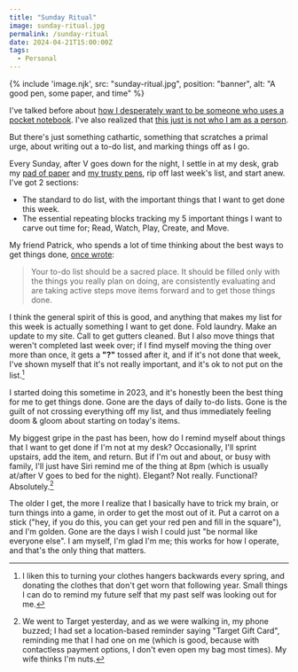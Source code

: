 ```yaml
---
title: "Sunday Ritual"
image: sunday-ritual.jpg
permalink: /sunday-ritual
date: 2024-04-21T15:00:00Z
tags: 
  - Personal
---
```


{% include 'image.njk',
  src: "sunday-ritual.jpg",
  position: "banner",
  alt: "A good pen, some paper, and time"
%}

I've talked before about [how I desperately want to be someone who uses a pocket notebook](/pocket-notebook). I've also realized that [this just is not who I am as a person](/understanding-notebooks).

But there's just something cathartic, something that scratches a primal urge, about writing out a to-do list, and marking things off as I go.

Every Sunday, after V goes down for the night, I settle in at my desk, grab my [pad of paper](https://amzn.to/4aECqB0) and [my trusty pens](https://amzn.to/4aJnvpg), rip off last week's list, and start anew. I've got 2 sections:

- The standard to do list, with the important things that I want to get done this week.
- The essential repeating blocks tracking my 5 important things I want to carve out time for; Read, Watch, Play, Create, and Move.

My friend Patrick, who spends a lot of time thinking about the best ways to get things done, [once wrote](https://patrickrhone.com/2008/04/17/getting-real-with-your-lists/):

> Your to-do list should be a sacred place. It should be filled only with the things you really plan on doing, are consistently evaluating and are taking active steps move items forward and to get those things done.

I think the general spirit of this is good, and anything that makes my list for this week is actually something I want to get done. Fold laundry. Make an update to my site. Call to get gutters cleaned. But I also move things that weren't completed last week over; if I find myself moving the thing over more than once, it gets a **"?"** tossed after it, and if it's not done that week, I've shown myself that it's not really important, and it's ok to not put on the list.[^1]

[^1]: I liken this to turning your clothes hangers backwards every spring, and donating the clothes that don't get worn that following year. Small things I can do to remind my future self that my past self was looking out for me.

I started doing this sometime in 2023, and it's honestly been the best thing for me to get things done. Gone are the days of daily to-do lists. Gone is the guilt of not crossing everything off my list, and thus immediately feeling doom & gloom about starting on today's items.

My biggest gripe in the past has been, how do I remind myself about things that I want to get done if I'm not at my desk? Occasionally, I'll sprint upstairs, add the item, and return. But if I'm out and about, or busy with family, I'll just have Siri remind me of the thing at 8pm (which is usually at/after V goes to bed for the night). Elegant? Not really. Functional? Absolutely.[^2]

[^2]: We went to Target yesterday, and as we were walking in, my phone buzzed; I had set a location-based reminder saying "Target Gift Card", reminding me that I had one on me (which is good, because with contactless payment options, I don't even open my bag most times). My wife thinks I'm nuts.

The older I get, the more I realize that I basically have to trick my brain, or turn things into a game, in order to get the most out of it. Put a carrot on a stick ("hey, if you do this, you can get your red pen and fill in the square"), and I'm golden. Gone are the days I wish I could just "be normal like everyone else". I am myself, I'm glad I'm me; this works for how I operate, and that's the only thing that matters.
